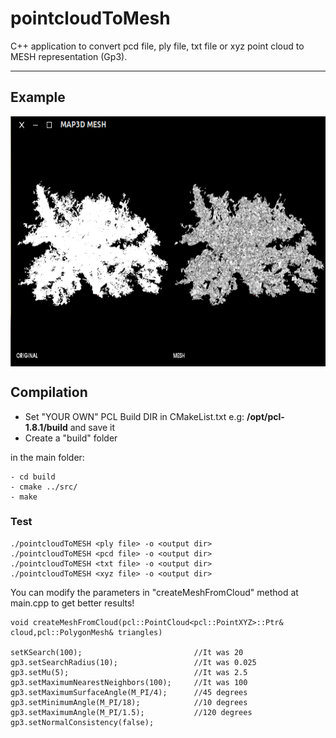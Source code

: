 # pointcloudToMesh
C++ application to convert pcd file, ply file, txt file or xyz point cloud to MESH representation (Gp3). 

-------------------
## Example
<img src="./example/mss1.png" align="center" height="400" width="700"><br>

## Compilation
* Set "YOUR OWN" PCL Build DIR in CMakeList.txt e.g: **/opt/pcl-1.8.1/build** and save it
* Create a "build" folder

in the main folder:

    - cd build  
    - cmake ../src/
    - make
       
        	 
### Test

    ./pointcloudToMESH <ply file> -o <output dir>
    ./pointcloudToMESH <pcd file> -o <output dir>
    ./pointcloudToMESH <txt file> -o <output dir>
    ./pointcloudToMESH <xyz file> -o <output dir>
  
You can modify the parameters in "createMeshFromCloud" method at main.cpp to get better results!

    void createMeshFromCloud(pcl::PointCloud<pcl::PointXYZ>::Ptr& cloud,pcl::PolygonMesh& triangles)

    setKSearch(100);                         //It was 20
    gp3.setSearchRadius(10);                 //It was 0.025
    gp3.setMu(5);                            //It was 2.5
    gp3.setMaximumNearestNeighbors(100);     //It was 100
    gp3.setMaximumSurfaceAngle(M_PI/4);      //45 degrees   
    gp3.setMinimumAngle(M_PI/18);            //10 degrees 
    gp3.setMaximumAngle(M_PI/1.5);           //120 degrees     
    gp3.setNormalConsistency(false); 
